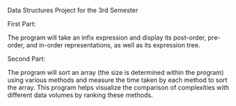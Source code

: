Data Structures Project for the 3rd Semester

First Part:

The program will take an infix expression and display its post-order, pre-order, and in-order representations, as well as its expression tree.

Second Part:

The program will sort an array (the size is determined within the program) using various methods and measure the time taken by each method to sort the array.
This program helps visualize the comparison of complexities with different data volumes by ranking these methods.
